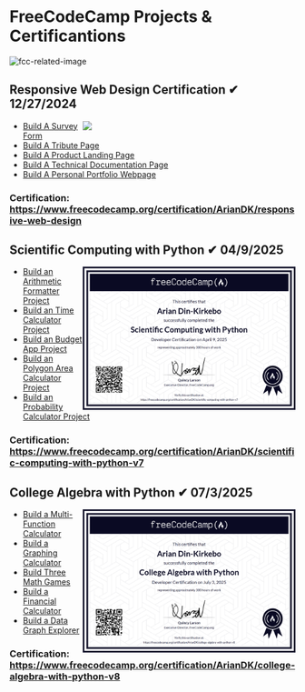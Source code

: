# FreeCodeCamp Projects & Certificantions
![fcc-related-image](https://github.com/ArianDK/freeCodeCamp-projects-and-certifications/blob/f1f223476aa34347612b643655317f0311d81387/img/header.png)
## Responsive Web Design Certification ✔ 12/27/2024
<img src="https://github.com/ArianDK/freeCodeCamp-projects-and-certifications/blob/f1f223476aa34347612b643655317f0311d81387/img/responsive-web-design-certification.PNG" width="375" align="right"/>

- [Build A Survey Form](./Responsive%20Web%20Design/0105_surveyForm)
- [Build A Tribute Page](./Responsive%20Web%20Design/0205_tributePage/)
- [Build A Product Landing Page](./Responsive%20Web%20Design/0304_technicalDocumentationPage/)
- [Build A Technical Documentation Page](./Responsive%20Web%20Design/0403_productLandingPage/)
- [Build A Personal Portfolio Webpage](./Responsive%20Web%20Design/0503_personalPortfolioWebpage/)
### Certification: https://www.freecodecamp.org/certification/ArianDK/responsive-web-design

## Scientific Computing with Python ✔ 04/9/2025
<img src="https://github.com/ArianDK/freeCodeCamp-projects-and-certifications/blob/5bfc5ae0e788803ce43281080e3b8489312d19de/img/scientific-computing-with-python.PNG" width="375" align="right"/>

- [Build an Arithmetic Formatter Project](./Scientific%20Computing%20with%20Python/0106_arithmetic_formatter_project.py)
- [Build an Time Calculator Project](./Scientific%20Computing%20with%20Python/0205_time_calculator_project.py)
- [Build an Budget App Project](./Scientific%20Computing%20with%20Python/0303_budget_app_project.py)
- [Build an Polygon Area Calculator Project](./Scientific%20Computing%20with%20Python/0403_polygon_area_calculator_project.py)
- [Build an Probability Calculator Project](./Scientific%20Computing%20with%20Python/0502_probability_calculator_project.py)
### Certification: https://www.freecodecamp.org/certification/ArianDK/scientific-computing-with-python-v7

## College Algebra with Python ✔ 07/3/2025
<img src="https://github.com/ArianDK/freeCodeCamp-projects-and-certifications/blob/f1258d4f99670bfb99cae7e40cfe347074d8d61b/img/college-algebra-with-python.PNG" width="375" align="right"/>

- [Build a Multi-Function Calculator](./College%20Algebra%20with%20Python/0701_multi_function_calculator.py)
- [Build a Graphing Calculator](./College%20Algebra%20with%20Python/1201_graphing_calculator.py)
- [Build Three Math Games](./College%20Algebra%20with%20Python/1401_three_math_games.py)
- [Build a Financial Calculator](./College%20Algebra%20with%20Python/1801_financial_calculator.py)
- [Build a Data Graph Explorer](./College%20Algebra%20with%20Python/2001_data_graph_explorer)
### Certification: https://www.freecodecamp.org/certification/ArianDK/college-algebra-with-python-v8